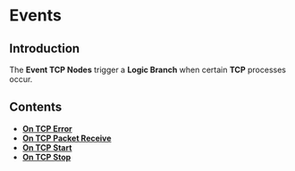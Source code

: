 # Events

## Introduction

The **Event TCP Nodes** trigger a **Logic Branch** when certain **TCP** processes occur.

## Contents

* [**On TCP Error**](ontcperror.md)
* [**On TCP Packet Receive**](ontcppacketreceive.md)
* [**On TCP Start**](ontcpstart.md)
* [**On TCP Stop**](ontcpstop.md)